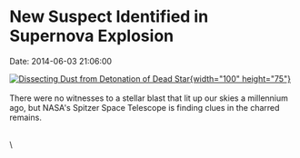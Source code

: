 New Suspect Identified in Supernova Explosion
=============================================

Date: 2014-06-03 21:06:00

[![Dissecting Dust from Detonation of Dead
Star](http://www.jpl.nasa.gov/images/spitzer/20140603/pia18009-226.jpg){width="100"
height="75"}](http://www.jpl.nasa.gov/news/news.php?release=2014-173&rn=news.xml&rst=4167)\
\
There were no witnesses to a stellar blast that lit up our skies a
millennium ago, but NASA\'s Spitzer Space Telescope is finding clues in
the charred remains.

\
\
